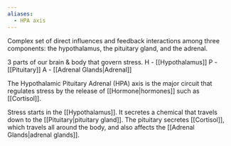 ```yaml
---
aliases:
  - HPA axis
---
```

Complex set of direct influences and feedback interactions among three components:
the hypothalamus, the pituitary gland, and the adrenal.

3 parts of our brain & body that govern stress.
H - [[Hypothalamus]]
P - [[Pituitary]]
A - [[Adrenal Glands|Adrenal]]

The Hypothalamic Pituitary Adrenal (HPA) axis is the major circuit that regulates stress by the release of [[Hormone|hormones]] such as [[Cortisol]].

Stress starts in the [[Hypothalamus]]. It secretes a chemical that travels down to the [[Pituitary|pituitary gland]]. The pituitary secretes [[Cortisol]], which travels all around the body, and also affects the [[Adrenal Glands|adrenal glands]].